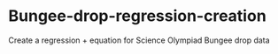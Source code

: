 # Bungee-drop-regression-creation
Create a regression + equation for Science Olympiad Bungee drop data
